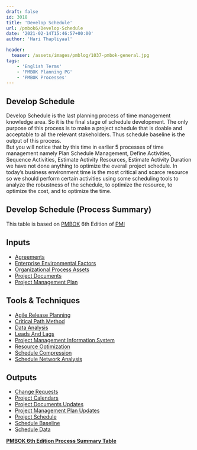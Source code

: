 ```yaml
---
draft: false
id: 3018   
title: 'Develop Schedule'
url: /pmbok6/Develop-Schedule
date: '2021-02-14T15:46:57+00:00'
author: 'Hari Thapliyaal'

header:
  teaser: /assets/images/pmblog/1037-pmbok-general.jpg
tags:
    - 'English Terms'
    - 'PMBOK Planning PG'
    - 'PMBOK Processes'
---
```


## Develop Schedule

Develop Schedule is the last planning process of time management knowledge area. So it is the final stage of schedule development. The only purpose of this process is to make a project schedule that is doable and acceptable to all the relevant stakeholders. Thus schedule baseline is the output of this process.  
But you will notice that by this time in earlier 5 processes of time management namely Plan Schedule Management, Define Activities, Sequence Activities, Estimate Activity Resources, Estimate Activity Duration we have not done anything to optimize the overall project schedule. In today’s business environment time is the most critical and scarce resource so we should perform certain activities using some scheduling tools to analyze the robustness of the schedule, to optimize the resource, to optimize the cost, and to optimize the time.

## Develop Schedule (Process Summary)

This table is based on [PMBOK](https://www.pmi.org/pmbok-guide-standards) 6th Edition of [PMI](https:/www.pmi.org)

## **Inputs**

- [Agreements](/pmbok6/agreements)
- [Enterprise Environmental Factors](/pmbok6/enterprise-environmental-factors)
- [Organizational Process Assets](/pmbok6/organizational-process-assets)
- [Project Documents](/pmbok6/project-documents)
- [Project Management Plan](/pmbok6/project-management-plan)

## **Tools &amp; Techniques**

- [Agile Release Planning](/pmbok6/agile-release-planning)
- [Critical Path Method](/pmbok6/critical-path-method)
- [Data Analysis](/pmbok6/data-analysis)
- [Leads And Lags](/pmbok6/leads-and-lags)
- [Project Management Information System](/pmbok6/project-management-information-system)
- [Resource Optimization](/pmbok6/resource-optimization)
- [Schedule Compression](/pmbok6/schedule-compression)
- [Schedule Network Analysis](/pmbok6/schedule-network-analysis)

## **Outputs**

- [Change Requests](/pmbok6/change-requests)
- [Project Calendars](/pmbok6/project-calendars)
- [Project Documents Updates](/pmbok6/project-documents-updates)
- [Project Management Plan Updates](/pmbok6/project-management-plan-updates)
- [Project Schedule](/pmbok6/project-schedule)
- [Schedule Baseline](/pmbok6/schedule-baseline)
- [Schedule Data](/pmbok6/schedule-data)

**[PMBOK 6th Edition Process Summary Table](/pmbok6/process-groups-and-processes-in-pmbok6)**

